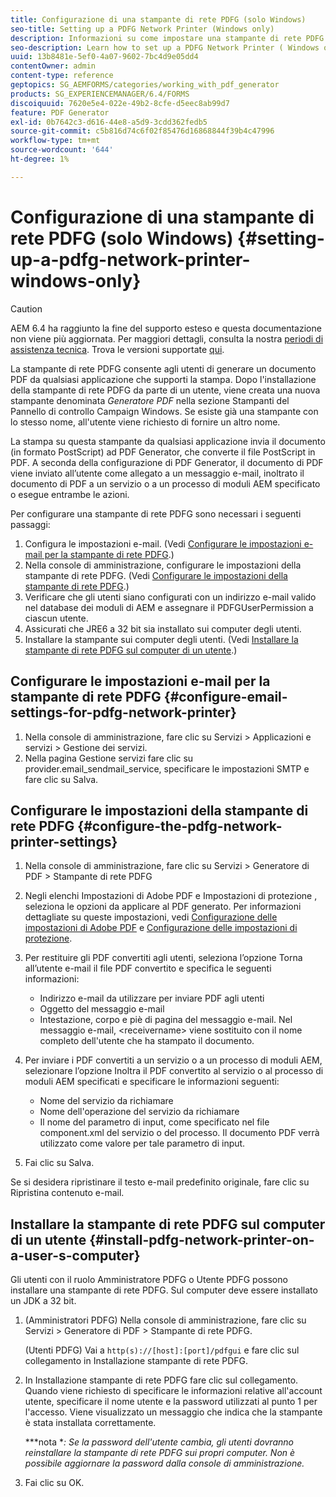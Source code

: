 ```yaml
---
title: Configurazione di una stampante di rete PDFG (solo Windows)
seo-title: Setting up a PDFG Network Printer (Windows only)
description: Informazioni su come impostare una stampante di rete PDFG ( solo Windows )
seo-description: Learn how to set up a PDFG Network Printer ( Windows only )
uuid: 13b8481e-5ef0-4a07-9602-7bc4d9e05dd4
contentOwner: admin
content-type: reference
geptopics: SG_AEMFORMS/categories/working_with_pdf_generator
products: SG_EXPERIENCEMANAGER/6.4/FORMS
discoiquuid: 7620e5e4-022e-49b2-8cfe-d5eec8ab99d7
feature: PDF Generator
exl-id: 0b7642c3-d616-44e8-a5d9-3cdd362fedb5
source-git-commit: c5b816d74c6f02f85476d16868844f39b4c47996
workflow-type: tm+mt
source-wordcount: '644'
ht-degree: 1%

---
```


# Configurazione di una stampante di rete PDFG (solo Windows) {#setting-up-a-pdfg-network-printer-windows-only}

>[!CAUTION]
>
>AEM 6.4 ha raggiunto la fine del supporto esteso e questa documentazione non viene più aggiornata. Per maggiori dettagli, consulta la nostra [periodi di assistenza tecnica](https://helpx.adobe.com/it/support/programs/eol-matrix.html). Trova le versioni supportate [qui](https://experienceleague.adobe.com/docs/).

La stampante di rete PDFG consente agli utenti di generare un documento PDF da qualsiasi applicazione che supporti la stampa. Dopo l&#39;installazione della stampante di rete PDFG da parte di un utente, viene creata una nuova stampante denominata *Generatore PDF* nella sezione Stampanti del Pannello di controllo Campaign Windows. Se esiste già una stampante con lo stesso nome, all&#39;utente viene richiesto di fornire un altro nome.

La stampa su questa stampante da qualsiasi applicazione invia il documento (in formato PostScript) ad PDF Generator, che converte il file PostScript in PDF. A seconda della configurazione di PDF Generator, il documento di PDF viene inviato all’utente come allegato a un messaggio e-mail, inoltrato il documento di PDF a un servizio o a un processo di moduli AEM specificato o esegue entrambe le azioni.

Per configurare una stampante di rete PDFG sono necessari i seguenti passaggi:

1. Configura le impostazioni e-mail. (Vedi [Configurare le impostazioni e-mail per la stampante di rete PDFG](setting-pdfg-network-printer-windows.md#configure-email-settings-for-pdfg-network-printer).)
1. Nella console di amministrazione, configurare le impostazioni della stampante di rete PDFG. (Vedi [Configurare le impostazioni della stampante di rete PDFG](setting-pdfg-network-printer-windows.md#configure-the-pdfg-network-printer-settings).)
1. Verificare che gli utenti siano configurati con un indirizzo e-mail valido nel database dei moduli di AEM e assegnare il PDFGUserPermission a ciascun utente. <!-- Fix broken link See Setting up and organizing users -->
1. Assicurati che JRE6 a 32 bit sia installato sui computer degli utenti.
1. Installare la stampante sui computer degli utenti. (Vedi [Installare la stampante di rete PDFG sul computer di un utente](setting-pdfg-network-printer-windows.md#install-pdfg-network-printer-on-a-user-s-computer).)

## Configurare le impostazioni e-mail per la stampante di rete PDFG {#configure-email-settings-for-pdfg-network-printer}

1. Nella console di amministrazione, fare clic su Servizi > Applicazioni e servizi > Gestione dei servizi.
1. Nella pagina Gestione servizi fare clic su provider.email_sendmail_service, specificare le impostazioni SMTP e fare clic su Salva.

## Configurare le impostazioni della stampante di rete PDFG {#configure-the-pdfg-network-printer-settings}

1. Nella console di amministrazione, fare clic su Servizi > Generatore di PDF > Stampante di rete PDFG
1. Negli elenchi Impostazioni di Adobe PDF e Impostazioni di protezione , seleziona le opzioni da applicare al PDF generato. Per informazioni dettagliate su queste impostazioni, vedi [Configurazione delle impostazioni di Adobe PDF](/help/forms/using/admin-help/configuring-pdf-settings.md#configuring-adobe-pdf-settings) e [Configurazione delle impostazioni di protezione](/help/forms/using/admin-help/configuring-security-settings.md#configuring-security-settings).
1. Per restituire gli PDF convertiti agli utenti, seleziona l’opzione Torna all’utente e-mail il file PDF convertito e specifica le seguenti informazioni:

   * Indirizzo e-mail da utilizzare per inviare PDF agli utenti
   * Oggetto del messaggio e-mail
   * Intestazione, corpo e piè di pagina del messaggio e-mail. Nel messaggio e-mail, &lt;receivername> viene sostituito con il nome completo dell&#39;utente che ha stampato il documento.

1. Per inviare i PDF convertiti a un servizio o a un processo di moduli AEM, selezionare l’opzione Inoltra il PDF convertito al servizio o al processo di moduli AEM specificati e specificare le informazioni seguenti:

   * Nome del servizio da richiamare
   * Nome dell&#39;operazione del servizio da richiamare
   * Il nome del parametro di input, come specificato nel file component.xml del servizio o del processo. Il documento PDF verrà utilizzato come valore per tale parametro di input.

1. Fai clic su Salva.

Se si desidera ripristinare il testo e-mail predefinito originale, fare clic su Ripristina contenuto e-mail.

## Installare la stampante di rete PDFG sul computer di un utente {#install-pdfg-network-printer-on-a-user-s-computer}

Gli utenti con il ruolo Amministratore PDFG o Utente PDFG possono installare una stampante di rete PDFG. Sul computer deve essere installato un JDK a 32 bit.

1. (Amministratori PDFG) Nella console di amministrazione, fare clic su Servizi > Generatore di PDF > Stampante di rete PDFG.

   (Utenti PDFG) Vai a `http(s)://[host]:[port]/pdfgui` e fare clic sul collegamento in Installazione stampante di rete PDFG.

1. In Installazione stampante di rete PDFG fare clic sul collegamento. Quando viene richiesto di specificare le informazioni relative all&#39;account utente, specificare il nome utente e la password utilizzati al punto 1 per l&#39;accesso. Viene visualizzato un messaggio che indica che la stampante è stata installata correttamente.

   ***nota **: Se la password dell&#39;utente cambia, gli utenti dovranno reinstallare la stampante di rete PDFG sui propri computer. Non è possibile aggiornare la password dalla console di amministrazione.*

1. Fai clic su OK.
